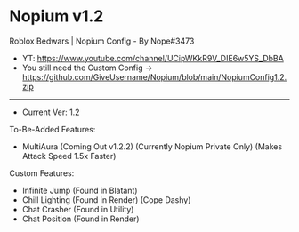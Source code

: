 # Nopium v1.2
Roblox Bedwars | Nopium Config - By Nope#3473
- YT: https://www.youtube.com/channel/UCipWKkR9V_DIE6w5YS_DbBA
- You still need the Custom Config -> https://github.com/GiveUsername/Nopium/blob/main/NopiumConfig1.2.zip
------------------------------------------------------------------------------------------

- Current Ver: 1.2

To-Be-Added Features:

 - MultiAura (Coming Out v1.2.2) (Currently Nopium Private Only) (Makes Attack Speed 1.5x Faster)

Custom Features:

 - Infinite Jump (Found in Blatant)
 - Chill Lighting (Found in Render) (Cope Dashy)
 - Chat Crasher (Found in Utility)
 - Chat Position (Found in Render)
